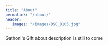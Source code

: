 ```yaml
---
title: "About"
permalink: "/about/"
header:
   images: "/images/DSC_8105.jpg"
---
```


Gathoni's Gift about description is still to come